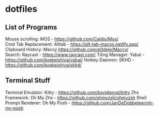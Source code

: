 # dotfiles

## List of Programs
Mouse scrolling:				MOS - https://github.com/Caldis/Mos/ \
Cmd Tab Replacement:		Alttab - https://alt-tab-macos.netlify.app/ \
Clipboard History:			Maccy https://github.com/p0deje/Maccy/ \
Search:		 							Raycast - https://www.raycast.com/
Tiling Manager: 				Yabai - https://github.com/koekeishiya/yabai/
Hotkey Daemon: 					SKHD - https://github.com/koekeishiya/skhd/

## Terminal Stuff
Terminal Emulator: 			Kitty - https://github.com/kovidgoyal/kitty
Zhs Framework: 					Oh My Zhs - https://github.com/ohmyzsh/ohmyzsh
Shell Prompt Renderer: 	Oh My Posh - https://github.com/JanDeDobbeleer/oh-my-posh
